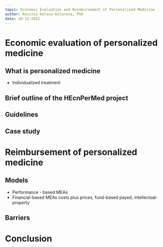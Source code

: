 ```yaml
---
topic: Economic Evaluation and Reimbursement of Personalized Medicine Interventions](lectures/10.md)
author: Rositsa Koleva-Kolarova, PhD
date: 10-13-2022
---
```


# Economic evaluation of personalized medicine
## What is personalized medicine
- Individualized treatment

## Brief outline of the HEcnPerMed project
## Guidelines
## Case study
# Reimbursement of personalized medicine
## Models 
-  Performance - based MEAs
-  Financial-based MEAs costs plus prices, fund-based payed, intellectual-property
## Barriers 
# Conclusion